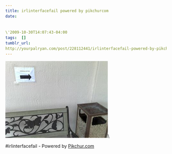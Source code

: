 ```yaml
---
title: irlinterfacefail powered by pikchurcom
date:


\'2009-10-30T14:07:43-04:00  
tags:  [] 
tumblr_url:
http://yourpalryan.com/post/228112441/irlinterfacefail-powered-by-pikchurcom
---
```

![](/assets/images/tumblr/tumblr_kscaculZoP1qz77obo1_400.jpg)\

\#irlinterfacefail - Powered by [Pikchur.com](http://Pikchur.com)
